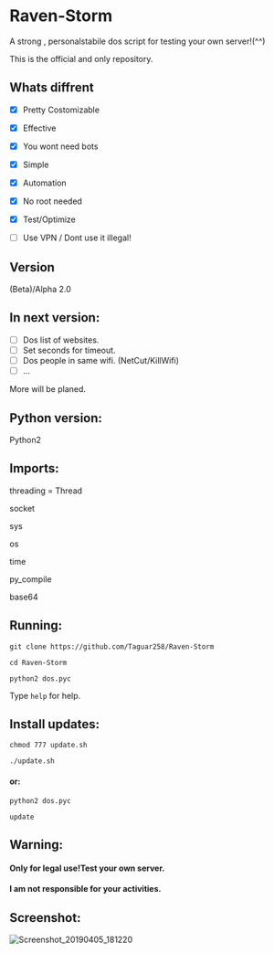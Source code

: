 # Raven-Storm
A strong , personalstabile dos script for testing your own server!(^^)

This is the official and only repository.

## Whats diffrent
- [x] Pretty Costomizable
- [x] Effective
- [x] You wont need bots
- [x] Simple
- [x] Automation
- [x] No root needed
- [x] Test/Optimize

- [ ] Use VPN / Dont use it illegal!

## Version
(Beta)/Alpha 2.0

## In next version:
- [ ] Dos list of websites.
- [ ] Set seconds for timeout.
- [ ] Dos people in same wifi. (NetCut/KillWifi)
- [ ] ...

More will be planed.

## Python version:
Python2

## Imports:
threading = Thread

socket

sys

os

time

py_compile

base64

## Running:
`git clone https://github.com/Taguar258/Raven-Storm`

`cd Raven-Storm`

<!--(pip2 install -r requirements.txt) if existing.-->

`python2 dos.pyc`

Type `help` for help.

## Install updates:
`chmod 777 update.sh`

`./update.sh`

#### or:


`python2 dos.pyc`

`update`

## Warning:
#### Only for legal use!Test your own server.

#### I am not responsible for your activities.

## Screenshot:

![Screenshot_20190405_181220](https://user-images.githubusercontent.com/36562445/55641522-60c65180-57ce-11e9-8c65-084edc2bfb45.jpg)


